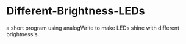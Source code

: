 # Different-Brightness-LEDs
a short program using analogWrite to make LEDs shine with different brightness's. 
